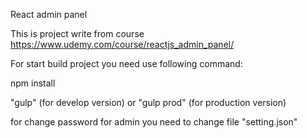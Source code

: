 React admin panel

This is project write from course https://www.udemy.com/course/reactjs_admin_panel/

For start build project you need use following command: 

npm install

"gulp" (for develop version) or "gulp prod" (for production version)

for change password for admin you need to change file "setting.json"
